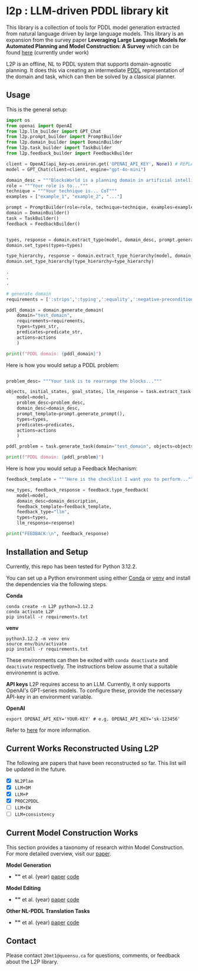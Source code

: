 # l2p : LLM-driven PDDL library kit

This library is a collection of tools for PDDL model generation extracted from natural language driven by large language models. This library is an expansion from the survey paper **Leveraging Large Language Models for Automated Planning and Model Construction: A Survey** which can be found [here](https://puginarug.com) (currently under work)

L2P is an offline, NL to PDDL system that supports domain-agnostic planning. It does this via creating an intermediate [PDDL](https://planning.wiki/guide/whatis/pddl) representation of the domain and task, which can then be solved by a classical planner. 

## Usage

This is the general setup:
```python
import os
from openai import OpenAI
from l2p.llm_builder import GPT_Chat
from l2p.prompt_builder import PromptBuilder
from l2p.domain_builder import DomainBuilder
from l2p.task_builder import TaskBuilder
from l2p.feedback_builder import FeedbackBuilder

client = OpenAI(api_key=os.environ.get('OPENAI_API_KEY', None)) # REPLACE WITH YOUR OWN OPENAI API KEY 
model = GPT_Chat(client=client, engine="gpt-4o-mini")

domain_desc = """BlocksWorld is a planning domain in artificial intelligence. A mechanical robot arm that can pick and place the blocks..."""
role = """Your role is to..."""
technique = """Your technique is... CoT"""
examples = ["example_1", "example_2", "..."]

prompt = PromptBuilder(role=role, technique=technique, examples=examples, task=task)
domain = DomainBuilder()
task = TaskBuilder()
feedback = FeedbackBuilder()


types, response = domain.extract_type(model, domain_desc, prompt.generate_prompt())
domain.set_types(types=types)

type_hierarchy, response = domain.extract_type_hierarchy(model, domain_desc, prompt.generate_prompt(), domain.get_types())    
domain.set_type_hierarchy(type_hierarchy=type_hierarchy)

.
.
.

# generate domain
requirements = [':strips',':typing',':equality',':negative-preconditions',':disjunctive-preconditions',':universal-preconditions',':conditional-effects']

pddl_domain = domain.generate_domain(
    domain="test_domain", 
    requirements=requirements,
    types=types_str,
    predicates=predicate_str,
    actions=actions
    )

print(f"PDDL domain: {pddl_domain}")
```

Here is how you would setup a PDDL problem:
```python

problem_desc= """Your task is to rearrange the blocks..."""

objects, initial_states, goal_states, llm_response = task.extract_task(
    model=model,
    problem_desc=problem_desc,
    domain_desc=domain_desc,
    prompt_template=prompt.generate_prompt(),
    types=types,
    predicates=predicates,
    actions=actions
    )

pddl_problem = task.generate_task(domain="test_domain", objects=objects, initial=initial_states, goal=goal_states)

print(f"PDDL domain: {pddl_problem}")
```

Here is how you would setup a Feedback Mechanism:
```python
feedback_template = """Here is the checklist I want you to perform..."""

new_types, feedback_response = feedback.type_feedback(
    model=model, 
    domain_desc=domain_description, 
    feedback_template=feedback_template, 
    feedback_type="llm", 
    types=types, 
    llm_response=response)

print("FEEDBACK:\n", feedback_response)
```


## Installation and Setup
Currently, this repo has been tested for Python 3.12.2.

You can set up a Python environment using either [Conda](https://conda.io) or [venv](https://docs.python.org/3/library/venv.html) and install the dependencies via the following steps.

**Conda**
```
conda create -n L2P python=3.12.2
conda activate L2P
pip install -r requirements.txt
```

**venv**
```
python3.12.2 -m venv env
source env/bin/activate
pip install -r requirements.txt
``` 

These environments can then be exited with `conda deactivate` and `deactivate` respectively. The instructions below assume that a suitable environemnt is active. 

**API keys**
L2P requires access to an LLM. Currently, it only supports OpenAI's GPT-series models. To configure these, provide the necessary API-key in an environment variable.

**OpenAI**
```
export OPENAI_API_KEY='YOUR-KEY' # e.g. OPENAI_API_KEY='sk-123456'
```

Refer to [here](https://platform.openai.com/docs/quickstart) for more information.

## Current Works Reconstructed Using L2P
The following are papers that have been reconstructed so far. This list will be updated in the future.

- [x] `NL2Plan`
- [x] `LLM+DM` 
- [x] `LLM+P`
- [x] `PROC2PDDL`
- [ ] `LLM+EW`
- [ ] `LLM+consistency`

## Current Model Construction Works
This section provides a taxonomy of research within Model Construction. For more detailed overview, visit our [paper](https://puginarug.com).

**Model Generation**
- **""** et al. (year) [paper]() [code]()

**Model Editing**
- **""** et al. (year) [paper]() [code]()

**Other NL-PDDL Translation Tasks**
- **""** et al. (year) [paper]() [code]()

## Contact
Please contact `20mt1@queensu.ca` for questions, comments, or feedback about the L2P library.
